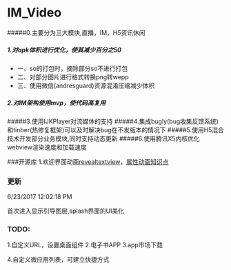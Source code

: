 # IM_Video
#####0.主要分为三大模块,直播，IM，H5资讯休闲
##### 1.对apk体积进行优化，使其减少百分之50 ####
-   一、so的打包时，摘除部分so不进行打包
-   二、对部分图片进行格式转换png转wepp
-   三、使用微信(andresguard)资源混淆压缩减少体积
##### 2.对IM架构使用mvp，使代码高复用 ####
#####3.使用IJKPlayer对流媒体的支持
#####4.集成bugly(bug收集反馈系统)和tinber(热修复框架)可以及时解决bug在不发版本的情况下
#####5.使用H5混合技术开发部分业务模块,同时支持动态更新
#####6.使用腾讯X5内核优化webview渲染速度和加载速度

###开源库
1.欢迎界面动画[revealtextview](https://github.com/ANPez/RevealTextView)，[属性动画知识点](http://www.jianshu.com/p/0f83fbe756aa)


### 更新 ###

6/23/2017 12:02:18 PM 

首次进入显示引导图层,splash界面的UI美化


### TODO: ###
1.自定义URL，设置桌面组件
2.电子书APP
3.app市场下载

4.自定义微应用列表，可建立快捷方式

